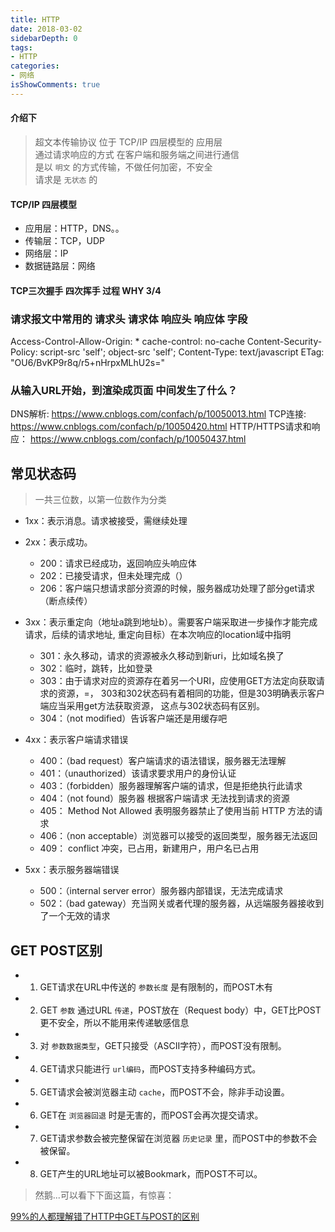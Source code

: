 ```yaml
---
title: HTTP
date: 2018-03-02
sidebarDepth: 0
tags:
- HTTP
categories:
- 网络
isShowComments: true
---
```


#### 介绍下
  
  > 超文本传输协议 位于 TCP/IP 四层模型的 应用层<br>
  > 通过请求响应的方式 在客户端和服务端之间进行通信<br>
  > 是以 `明文` 的方式传输，不做任何加密，不安全<br>
  > 请求是 `无状态` 的<br>

#### TCP/IP 四层模型
  - 应用层：HTTP，DNS。。
  - 传输层：TCP，UDP
  - 网络层：IP
  - 数据链路层：网络

#### TCP三次握手 四次挥手 过程 WHY 3/4



### 请求报文中常用的 请求头 请求体 响应头 响应体 字段
  Access-Control-Allow-Origin: *
  cache-control: no-cache
  Content-Security-Policy: script-src 'self'; object-src 'self';
  Content-Type: text/javascript
  ETag: "OU6/BvKP9r8q/r5+nHrpxMLhU2s="


### 从输入URL开始，到渲染成页面 中间发生了什么？
  DNS解析:
  https://www.cnblogs.com/confach/p/10050013.html
  TCP连接:
  https://www.cnblogs.com/confach/p/10050420.html
  HTTP/HTTPS请求和响应：
  https://www.cnblogs.com/confach/p/10050437.html

## 常见状态码

> 一共三位数，以第一位数作为分类

  - 1xx：表示消息。请求被接受，需继续处理
  + 2xx：表示成功。
      - 200：请求已经成功，返回响应头响应体
      - 202：已接受请求，但未处理完成（）
      - 206：客户端只想请求部分资源的时候，服务器成功处理了部分get请求（断点续传）

  + 3xx：表示重定向（地址a跳到地址b）。需要客户端采取进一步操作才能完成请求，后续的请求地址, 重定向目标）在本次响应的location域中指明
      - 301：永久移动，请求的资源被永久移动到新uri，比如域名换了
      - 302：临时，跳转，比如登录
      - 303：由于请求对应的资源存在着另一个URI，应使用GET方法定向获取请求的资源，=，
         303和302状态码有着相同的功能，但是303明确表示客户端应当采用get方法获取资源，
        这点与302状态码有区别。
      - 304：（not modified）告诉客户端还是用缓存吧

  + 4xx：表示客户端请求错误
      - 400：（bad request）客户端请求的语法错误，服务器无法理解
      - 401：（unauthorized）该请求要求用户的身份认证
      - 403：（forbidden）服务器理解客户端的请求，但是拒绝执行此请求
      - 404：（not found）服务器 根据客户端请求 无法找到请求的资源
      - 405： Method Not Allowed 表明服务器禁止了使用当前 HTTP 方法的请求
      - 406：（non acceptable）浏览器可以接受的返回类型，服务器无法返回
      - 409： conflict 冲突，已占用，新建用户，用户名已占用
  + 5xx：表示服务器端错误
      - 500：（internal server error）服务器内部错误，无法完成请求
      - 502：（bad gateway）充当网关或者代理的服务器，从远端服务器接收到了一个无效的请求



## GET POST区别
- 1. GET请求在URL中传送的 `参数长度` 是有限制的，而POST木有
- 2. GET `参数` 通过URL `传递`，POST放在（Request body）中，GET比POST更不安全，所以不能用来传递敏感信息
- 3. 对 `参数数据类型`，GET只接受（ASCII字符），而POST没有限制。
- 4. GET请求只能进行 `url编码`，而POST支持多种编码方式。
- 5. GET请求会被浏览器主动 `cache`，而POST不会，除非手动设置。
- 6. GET在 `浏览器回退` 时是无害的，而POST会再次提交请求。
- 7. GET请求参数会被完整保留在浏览器 `历史记录` 里，而POST中的参数不会被保留。
- 8. GET产生的URL地址可以被Bookmark，而POST不可以。

> 然鹅...可以看下下面这篇，有惊喜：

[99%的人都理解错了HTTP中GET与POST的区别](https://zhuanlan.zhihu.com/p/22536382)



